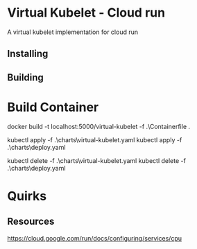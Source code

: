 # Virtual Kubelet  - Cloud run
A virtual kubelet implementation for cloud run

## Installing

## Building

# Build Container
docker build -t localhost:5000/virtual-kubelet -f .\Containerfile .

kubectl apply -f .\charts\virtual-kubelet.yaml
kubectl apply -f .\charts\deploy.yaml


kubectl delete -f .\charts\virtual-kubelet.yaml
kubectl delete -f .\charts\deploy.yaml


# Quirks
## Resources 
https://cloud.google.com/run/docs/configuring/services/cpu